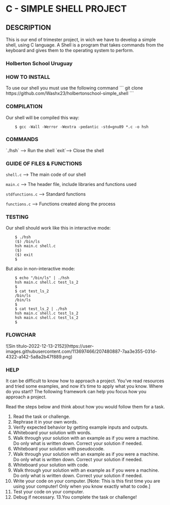 <h1> C - SIMPLE SHELL PROJECT </h1>

## DESCRIPTION
This is our end of trimester project, in wich we have to develop a simple shell, using C language.
A Shell is a program that takes commands from the keyboard and gives them to the operating system to perform.
### Holberton School Uruguay


<summary><h3> HOW TO INSTALL </summary></h3>
To use our shell you must use the following command
```
git clone https://github.com/Washx23/holbertonschool-simple_shell
```
<summary><h3> COMPILATION </summary></h3>
Our shell will be compiled this way:

        $ gcc -Wall -Werror -Wextra -pedantic -std=gnu89 *.c -o hsh

<summary><h3> COMMANDS </summary></h3>
`./hsh` --> Run the shell
`exit`--> Close the shell

<summary><h3> GUIDE OF FILES & FUNCTIONS </summary></h3>

`shell.c` --> The main code of our shell

`main.c` --> The header file, include libraries and functions used

`stdfunctions.c` --> Standard functions

`functions.c` --> Functions created along the process

<summary><h3> TESTING </summary></h3>
Our shell should work like this in interactive mode:

        $ ./hsh
        ($) /bin/ls
        hsh main.c shell.c
        ($)
        ($) exit
        $

But also in non-interactive mode:

        $ echo "/bin/ls" | ./hsh
        hsh main.c shell.c test_ls_2
        $
        $ cat test_ls_2
        /bin/ls
        /bin/ls
        $
        $ cat test_ls_2 | ./hsh
        hsh main.c shell.c test_ls_2
        hsh main.c shell.c test_ls_2
        $
<h3> FLOWCHAR</h3>
![Sin título-2022-12-13-2152](https://user-images.githubusercontent.com/113697466/207480887-7aa3e355-031d-4322-a142-5a8a2b47f889.png)

<summary><h3> HELP </summary></h3>

It can be difficult to know how to approach a project. You’ve read resources and tried some examples, and now it’s time to apply what you know. Where do you start? The following framework can help you focus how you approach a project.

Read the steps below and think about how you would follow them for a task.

1. Read the task or challenge.
2. Rephrase it in your own words.
3. Verify expected behavior by getting example inputs and outputs.
4. Whiteboard your solution with words.
5. Walk through your solution with an example as if you were a machine. Do only what is written down. Correct your solution if needed.
6. Whiteboard your solution with pseudocode.
7. Walk through your solution with an example as if you were a machine. Do only what is written down. Correct your solution if needed.
8. Whiteboard your solution with code.
9. Walk through your solution with an example as if you were a machine. Do only what is written down. Correct your solution if needed.
10. Write your code on your computer. [Note: This is this first time you are using your computer! Only when you know exactly what to code.]
11. Test your code on your computer.
12. Debug if necessary.
13.You complete the task or challenge!

